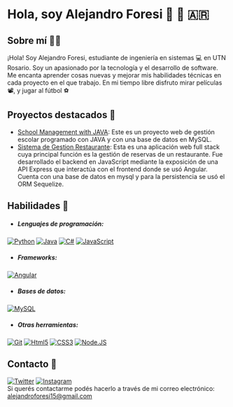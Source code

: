 # Hola, soy Alejandro Foresi 👋 :fries: :argentina:

## Sobre mí :man_technologist:

¡Hola! Soy Alejandro Foresi, estudiante de ingeniería en sistemas :computer: en UTN Rosario. Soy un apasionado por la tecnología y el desarrollo de software. Me encanta aprender cosas nuevas y mejorar mis habilidades técnicas en cada proyecto en el que trabajo. En mi tiempo libre disfruto mirar películas :film_projector:, y jugar al fútbol :soccer:

## Proyectos destacados :rocket:	
- [School Management with JAVA](https://github.com/chipcasla/tp-java-2022): Este es un proyecto web de gestión escolar programado con JAVA y con una base de datos en MySQL. 
- [Sistema de Gestion Restaurante](https://github.com/chipcasla/utn-dsw): Esta es una aplicación web full stack cuya principal función es la gestión de reservas de un restaurante. Fue desarrollado el backend en JavaScript mediante la exposición de una API Express que interactúa con el frontend donde se usó Angular. Cuenta con una base de datos en mysql y para la persistencia se usó el ORM Sequelize.

## Habilidades :footprints:	
- ##### Lenguajes de programación:
[![Python](https://img.shields.io/badge/Python-yellow?style=for-the-badge&logo=python&logoColor=white&labelColor=101010)]()
[![Java](https://img.shields.io/badge/Java-007396?style=for-the-badge&logo=java&logoColor=white&labelColor=101010)]()
[![C#](https://img.shields.io/badge/C%23-239120?style=for-the-badge&logo=c-sharp&logoColor=white&labelColor=101010)]() 
[![JavaScript](https://img.shields.io/badge/JavaScript-F7DF1E?style=for-the-badge&logo=javascript&logoColor=white&labelColor=101010)]()
- ##### Frameworks: 
[![Angular](https://img.shields.io/badge/Angular-D52727?style=for-the-badge&logo=angular&logoColor=white&labelColor=101010)]()
- ##### Bases de datos: 
[![MySQL](https://img.shields.io/badge/MySQL-4479A1?style=for-the-badge&logo=mysql&logoColor=white&labelColor=101010)]()
- ##### Otras herramientas:
[![Git](https://img.shields.io/badge/GIT-FF4500?style=for-the-badge&logo=git&logoColor=white&labelColor=101010)]()
[![Html5](https://img.shields.io/badge/HTML5-E34F26?style=for-the-badge&logo=html5&logoColor=white&labelColor=101010)]()
[![CSS3](https://img.shields.io/badge/CSS3-1572B6?style=for-the-badge&logo=css3&logoColor=white&labelColor=101010)]()
[![Node.JS](https://img.shields.io/badge/Node.JS-339933?style=for-the-badge&logo=node.js&logoColor=white&labelColor=101010)]()


## Contacto :ledger:		
[![Twitter](https://img.shields.io/badge/Twitter-@cuervoforesi-1DA1F2?style=for-the-badge&logo=twitter&logoColor=white&labelColor=101010)](https://twitter.com/cuervoforesi)
[![Instagram](https://img.shields.io/badge/Instagram-@aleforesi07-E4405F?style=for-the-badge&logo=instagram&logoColor=white&labelColor=101010)](https://instagram.com/aleforesi07)
</br>
Si querés contactarme podés hacerlo a través de mi correo electrónico: alejandroforesi15@gmail.com

<!--
**chipcasla/chipcasla** is a ✨ _special_ ✨ repository because its `README.md` (this file) appears on your GitHub profile.

Here are some ideas to get you started:

- 🔭 I’m currently working on ...
- 🌱 I’m currently learning ...
- 👯 I’m looking to collaborate on ...
- 🤔 I’m looking for help with ...
- 💬 Ask me about ...
- 📫 How to reach me: ...
- 😄 Pronouns: ...
- ⚡ Fun fact: ...
-->
